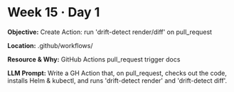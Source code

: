 # Week 15 · Day 1

**Objective:** Create Action: run 'drift-detect render/diff' on pull_request

**Location:** .github/workflows/

**Resource & Why:** GitHub Actions pull_request trigger docs

**LLM Prompt:** Write a GH Action that, on pull_request, checks out the code, installs Helm & kubectl, and runs 'drift-detect render' and 'drift-detect diff'.
